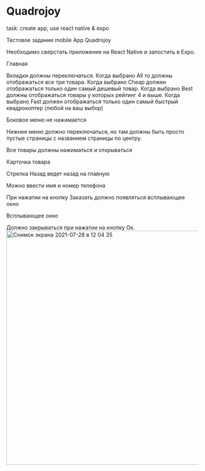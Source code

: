 # Quadrojoy
task: create app, use react native &amp; expo

Тестовое задание mobile App Quadrojoy

Необходимо сверстать приложение на React Native и запостить в Expo. 

Главная

Вкладки должны переключаться. Когда выбрано All то должны отображаться все три товара. Когда выбрано Cheap должен отображаться только один самый дешевый товар. Когда выбрано Best должны отображаться товары у которых рейтинг 4 и выше. Когда выбрано Fast должен отображаться только один самый быстрый квадрокоптер (любой на ваш выбор)

Боковое меню не нажимается

Нижнее меню должно переключаться, но там должны быть просто пустые страницы с названием страницы по центру.

Все товары должны нажиматься и открываться

Карточка товара

Стрелка Назад ведет назад на главную

Можно ввести имя и номер телефона

При нажатии на кнопку Заказать должно появляться всплывающее окно

Всплывающее окно

Должно закрываться при нажатии на кнопку Ок.
<img width="613" alt="Снимок экрана 2021-07-28 в 12 04 35" src="https://user-images.githubusercontent.com/65306561/127295555-3ae34abf-89b5-45ed-984b-e012c01c7c99.png">


